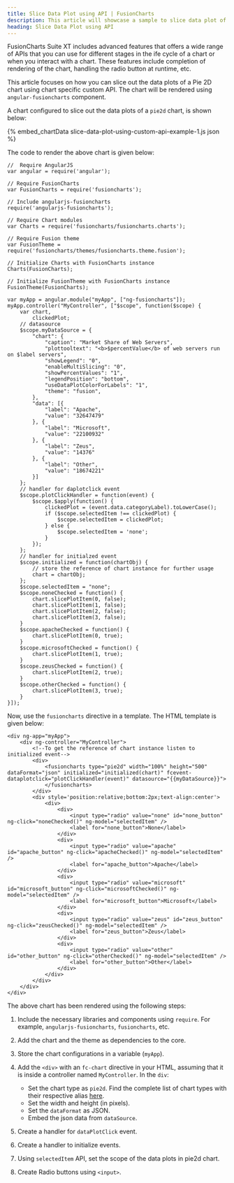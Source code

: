 ```yaml
---
title: Slice Data Plot using API | FusionCharts
description: This article will showcase a sample to slice data plot of the pie chart using chart specific custom API .
heading: Slice Data Plot using API
---
```


FusionCharts Suite XT includes advanced features that offers a wide range of APIs that you can use for different stages in the ife cycle of a chart or when you interact with a chart. These features include completion of rendering of the chart, handling the radio button at runtime, etc.

This article focuses on how you can slice out the data plots of a Pie 2D chart using chart specific custom API. The chart will be rendered using `angular-fusioncharts` component. 

A chart configured to slice out the data plots of a `pie2d` chart, is shown below:

{% embed_chartData slice-data-plot-using-custom-api-example-1.js json %}

The code to render the above chart is given below:

```
//  Require AngularJS 
var angular = require('angular');

// Require FusionCharts 
var FusionCharts = require('fusioncharts');

// Include angularjs-fusioncharts 
require('angularjs-fusioncharts');

// Require Chart modules 
var Charts = require('fusioncharts/fusioncharts.charts');

// Require Fusion theme
var FusionTheme = require('fusioncharts/themes/fusioncharts.theme.fusion');

// Initialize Charts with FusionCharts instance
Charts(FusionCharts);

// Initialize FusionTheme with FusionCharts instance
FusionTheme(FusionCharts);

var myApp = angular.module("myApp", ["ng-fusioncharts"]);
myApp.controller("MyController", ["$scope", function($scope) {
    var chart,
        clickedPlot;
    // datasource
    $scope.myDataSource = {
        "chart": {
            "caption": "Market Share of Web Servers",
            "plottooltext": "<b>$percentValue</b> of web servers run on $label servers",
            "showLegend": "0",
            "enableMultiSlicing": "0",
            "showPercentValues": "1",
            "legendPosition": "bottom",
            "useDataPlotColorForLabels": "1",
            "theme": "fusion",
        },
        "data": [{
            "label": "Apache",
            "value": "32647479"
        }, {
            "label": "Microsoft",
            "value": "22100932"
        }, {
            "label": "Zeus",
            "value": "14376"
        }, {
            "label": "Other",
            "value": "18674221"
        }]
    };
    // handler for daplotclick event
    $scope.plotClickHandler = function(event) {
        $scope.$apply(function() {
            clickedPlot = (event.data.categoryLabel).toLowerCase();
            if ($scope.selectedItem !== clickedPlot) {
                $scope.selectedItem = clickedPlot;
            } else {
                $scope.selectedItem = 'none';
            }
        });
    };
    // handler for initialzed event
    $scope.initialized = function(chartObj) {
        // store the reference of chart instance for further usage
        chart = chartObj;
    };
    $scope.selectedItem = "none";
    $scope.noneChecked = function() {
        chart.slicePlotItem(0, false);
        chart.slicePlotItem(1, false);
        chart.slicePlotItem(2, false);
        chart.slicePlotItem(3, false);
    }
    $scope.apacheChecked = function() {
        chart.slicePlotItem(0, true);
    }
    $scope.microsoftChecked = function() {
        chart.slicePlotItem(1, true);
    }
    $scope.zeusChecked = function() {
        chart.slicePlotItem(2, true);
    }
    $scope.otherChecked = function() {
        chart.slicePlotItem(3, true);
    }
}]);
```

Now, use the `fusioncharts` directive in a template. The HTML template is given below:

```
<div ng-app="myApp">
    <div ng-controller="MyController">
        <!--To get the reference of chart instance listen to initialized event-->
        <div>
            <fusioncharts type="pie2d" width="100%" height="500" dataFormat="json" initialized="initialized(chart)" fcevent-dataplotclick="plotClickHandler(event)" datasource="{{myDataSource}}">
            </fusioncharts>
        </div>
        <div style='position:relative;bottom:2px;text-align:center'>
            <div>
                <div>
                    <input type="radio" value="none" id="none_button" ng-click="noneChecked()" ng-model="selectedItem" />
                    <label for="none_button">None</label>
                </div>
                <div>
                    <input type="radio" value="apache" id="apache_button" ng-click="apacheChecked()" ng-model="selectedItem" />
                    <label for="apache_button">Apache</label>
                </div>
                <div>
                    <input type="radio" value="microsoft" id="microsoft_button" ng-click="microsoftChecked()" ng-model="selectedItem" />
                    <label for="microsoft_button">Microsoft</label>
                </div>
                <div>
                    <input type="radio" value="zeus" id="zeus_button" ng-click="zeusChecked()" ng-model="selectedItem" />
                    <label for="zeus_button">Zeus</label>
                </div>
                <div>
                    <input type="radio" value="other" id="other_button" ng-click="otherChecked()" ng-model="selectedItem" />
                    <label for="other_button">Other</label>
                </div>
            </div>
        </div>
    </div>
</div>
```

The above chart has been rendered using the following steps:

1. Include the necessary libraries and components using `require`. For example, `angularjs-fusioncharts`, `fusioncharts`, etc.

2. Add the chart and the theme as dependencies to the core.

3. Store the chart configurations in a variable (`myApp`).

4. Add the `<div>` with an `fc-chart` directive in your HTML, assuming that it is inside a controller named `MyController`. In the `div`:
    * Set the chart type as `pie2d`. Find the complete list of chart types with their respective alias [here](https://www.fusioncharts.com/dev/chart-guide/list-of-charts).
    * Set the width and height (in pixels).
    * Set the `dataFormat` as JSON.
    * Embed the json data from `dataSource`.

5. Create a handler for `dataPlotClick` event.

6. Create a handler to initialize events.

7. Using `selectedItem` API, set the scope of the data plots in pie2d chart.

8. Create Radio buttons using `<input>`.